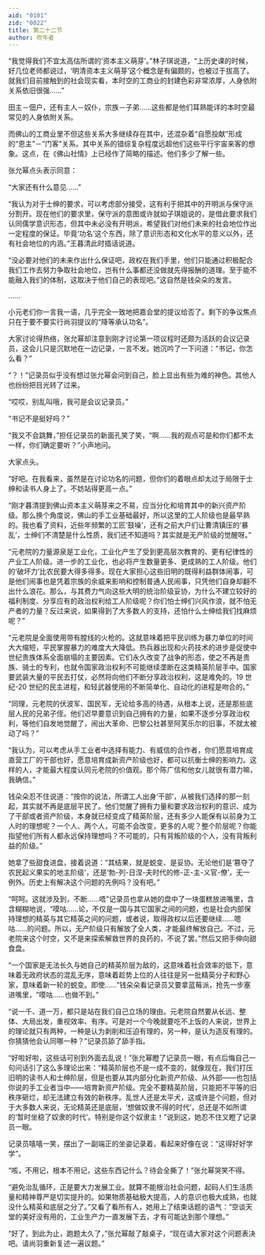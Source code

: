 ```yaml
---
aid: "0101"
zid: "0022"
title: 第二十二节
author: 吹牛者
---
```


“我觉得我们不宜太高估所谓的‘资本主义萌芽’。”林子琪说道，“上历史课的时候，好几位老师都说过，‘明清资本主义萌芽’这个概念是有偏颇的，也被过于拔高了。就我们目前接触到的社会现实看，本时空的工商业的封建色彩非常浓厚，人身依附关系依旧很强……”

田主－佃户，还有主人－奴仆，宗族－子弟……这些都是他们耳熟能详的本时空最常见的人身依附关系。

而佛山的工商业里不但这些关系大多继续存在其中，还混杂着“自愿投献”形成的“恩主”－“门客”关系。其中关系的错综复杂程度远超他们这些平行宇宙来客的想象。这点，在《佛山社情》上已经作了简略的描述。他们多少了解一些。

张允幂点头表示同意：

“大家还有什么意见……”

“我认为对于士绅的要求，可以考虑部分接受，这有利于把其中的开明派与保守派分割开。现在他们的要求里，保守派的意图或许就如子琪姐说的，是借此要求我们认同儒学意识形态，但其中未必没有开明派，希望我们对他们未来的社会地位作出一定程度的保证。毕竟‘功名’这个东西，除了意识形态和文化水平的意义以外，还有社会地位的内涵。”王暮清此时插话说道。

“没必要对他们的未来作出什么保证吧，政权在我们手里，他们只能通过积极配合我们工作去努力争取社会地位，岂有什么事都还没做就先得报酬的道理。至于能不能融入我们的体制，这取决于他们自己的表现吧。”这自然是钱朵朵的发言。

……

小元老们你一言我一语，几乎完全一致地把嘉会堂的提议给否了。剩下的争议焦点只在于要不要实行尚羽提议的“降等承认功名”。

大家讨论得热络，张允幂却注意到刚才讨论第一项议程时还颇为活跃的会议记录员，这会儿只是沉默地在一边记录，一言不发。她沉吟了一下问道：“书记，你怎么看？”

“？！”记录员似乎没有想过张允幂会问到自己，脸上显出有些为难的神色。其他人也纷纷把目光转了过来。

“哎哎，别乱叫哦，我可是会议记录员。”

“书记不是挺好吗？”

“我又不会跳舞，”担任记录员的新面孔笑了笑，“啊……我的观点可是和你们都不太一样，你们确定要听？”小声地问。

大家点头。

“好吧。在我看来，虽然是在讨论功名的问题，但你们的着眼点却太过于局限于士绅和读书人身上了。不妨站得更高一点。”

“刚才暮清提到佛山资本主义萌芽来之不易，应当分化和培育其中的新兴资产阶级。那么换个角度说，佛山的手工业基础最好，所以这里的工人阶级也是最早熟的。我也看了资料，近些年频繁的工匠‘鼓噪’，还有之前大户们让曹清镇压的‘暴乱’，士绅们不清楚是什么性质，我们还不知道吗？其实就是无产阶级的觉醒呀。”

“元老院的力量源泉是工业化，工业化产生了受到更高层次教育的、更有纪律性的产业工人阶级。进一步的工业化，也必将产生数量更多、更成熟的工人阶级。他们的‘破坏力’比农民要大得多得多。现在大家担心这些旧明的既得利益群体闹事，可是他们闹事也是凭着宗族的余威来影响和控制普通人民闹事，只凭他们自身却翻不出什么浪花。那么，与其费力气向这些大明的统治阶级妥协，为什么不建立较好的福利制度、分享应有的政治权利给工人阶级呢？你们怕士绅们兴风作浪，就不怕无产者的力量？反过来说，如果得到了大多数人的支持，还怕什么士绅给我们找麻烦呢？”

“元老院是全面使用带有膛线的火枪的。这就意味着把平民训练为暴力单位的时间大大缩短，平民掌握暴力的难度大大降低。热兵器出现和火药技术的进步是促使中世纪贵族体系全面崩塌的主要因素。它们永久改变了战争的形态，使之不再是贵族、骑士的专利，也就令国家政治权利不可能继续垄断在这类精英阶层手中。国家要武装大量的平民去打仗，必然将向他们不断分享政治权利，这是难免的。19 世纪-20 世纪的民主进程，和轻武器使用的不断简单化、自动化的进程是吻合的。”

“同理，元老院的伏波军、国民军，无论给多高的待遇，从根本上说，还是那些底层人民的兄弟子侄。他们迟早要意识到自己拥有的力量，如果不逐步分享政治权利，等他们自发地觉醒了，闹出大革命、巴黎公社甚至阿芙乐尔的旧事，不就太被动了吗？”

“我认为，可以考虑从手工业者中选择有能力、有威信的合作者，你们愿意培育成直营工厂的干部也好，愿意培育成新资产阶级也好，都可以抗衡士绅的影响力。这样的人，才能最大程度认同元老院的价值观。那个陈广信和他女儿就很有潜力嘛，我确信。”

钱朵朵忍不住说道：“按你的说法，所谓工人出身‘干部’，从被我们选择的那一刻起，其实就不再是底层平民了。他们觉醒了拥有力量和要求政治权利的意识、成为了干部或者资产阶级，本身就已经变成了精英阶层，还有多少人能保有以前身为工人时的理想呢？一个人、两个人，可能不会改变，更多的人呢？整个阶层呢？你能指望他们所有人都永远保持理想吗？不可能的，只有背叛阶级的个人，没有背叛利益的阶级。”

她拿了些甜食进盘，接着说道：“其结果，就是蜕变、是妥协。无论他们是‘篡夺了农民起义果实的地主阶级’，还是‘勃-列-日涅-夫时代的修-正-主-义官-僚’，无一例外。历史上有解决这个问题的先例吗？没有吧。”

“呵呵。这就涉及到，不断……唔”记录员也拿从她的盘中了一块蛋糕放进嘴里，含含糊糊地说，“嗼咕……论，不仅是一国与其它国家之间的问题，也是社会内部保持理想的精英与其它精英之间的问题，或者说，取得政权以后还要继续……嗯咕……的问题。所以，无产阶级只有解放了全人类，才能最终解放自己。不过，元老院来这个时空，又不是来探索解救世界的良药的，不说了罢。”然后又把手伸向甜食盘。

“一个国家是无法长久与她自己的精英阶层为敌的，这意味着社会效率的低下，意味着无政府状态的混乱无序，意味着趁势上位的人往往是另一批精英分子和野心家，意味着新一轮的蜕变。即使……”钱朵朵看记录员又要拿蓝莓派，抢先一步塞进嘴里，“嗼咕……也做不到。”

“说一千、道一万，都只是站在我们自己立场的理由。元老院自然要从长远、整体、大局出发，重视效率、有序。可是对一个今晚就要吃不上饭的人来说，世界上的理论就只有两种，一种是认为剥削和压迫有理的，另一种，是认为造反有理的。你猜猜他会认同哪一种？”记录员舔了舔手指。

“好啦好啦，这些话可别到外面去乱说！”张允幂瞪了记录员一眼，有点后悔自己一句问话引了这么多理论出来：“精英阶层也不是一成不变的，就像现在，我们打压旧明的读书人和士绅阶层，但是也要从其内部分化新资产阶级、从外部——也包括你说的手工业者当中——培育新资产阶级。完全不要精英阶层，只能把不平等的旧秩序砸烂，却无法建立有效的新秩序。乱世人还是太平犬，这或许是个问题，但对于大多数人来说，无论精英还是底层，‘想做奴隶不得的时代’，总还是不如所谓的‘暂时坐稳了奴隶的时代’。特别是你这个奴隶主！”说到这，她忍不住又瞪了记录员一眼。

记录员嘻嘻一笑，摆出了一副端正的坐姿记录着，看起来好像在说：“这得好好学学”。

“咳，不用记，根本不用记，这些东西记什么？待会全撕了！”张允幂哭笑不得。

“避免治乱循环，正是要大力发展工业。就算不能根治社会问题，起码人们生活质量和精神尊严是切实提升的。如果物质基础极大提高，人的意识也极大成熟，也就没什么精英和底层之分了。”又看了看所有人，她用上了结束话题的语气：“空谈天堂的美好没有用的，工业生产力一直发展下去，才有可能达到那个理想。”

“好了，到此为止，跑题太久了，”张允幂敲了敲桌子，“现在请大家对这个问题表决吧。请尚羽重新复述一遍议题。”
